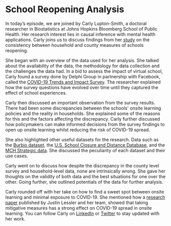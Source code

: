 # School Reopening Analysis
In today’s episode, we are joined by Carly Lupton-Smith, a doctoral researcher in Biostatistics at Johns Hopkins Bloomberg School of Public Health. Her research interest lies in causal inference with mental health applications. Carly joins us to discuss findings from her [study](https://arxiv.org/abs/2103.13296) on the consistency between household and county measures of schools reopening.

She began with an overview of the data used for her analysis. She talked about the availability of the data, the methodology for data collection and the challenges the data had. In a bid to assess the impact of virtual school, Carly found a survey done by Delphi Group in partnership with Facebook, called the [COVID-19 Trends and Impact Survey](https://delphi.cmu.edu/covid19/ctis/). The researcher explained how the survey questions have evolved over time until they captured the effect of school experiences.

Carly then discussed an important observation from the survey results. There had been some discrepancies between the schools' onsite learning policies and the reality in households. She explained some of the reasons for this and the factors affecting the discrepancy. Carly further discussed how policymakers can make informed decisions from the survey findings to open up onsite learning whilst reducing the risk of COVID-19 spread.

She also highlighted other useful datasets for the research. Data such as the [Burbio dataset](https://info.burbio.com/school-tracker-update-latest/), the [U.S. School Closure and Distance Database](https://osf.io/tpwqf/), and the [MCH Strategic data](https://www.mchdata.com/). She discussed the peculiarity of each dataset and their use cases. 

Carly went on to discuss how despite the discrepancy in the county level survey and household-level data, none are intrinsically wrong. She gave her thoughts on the validity of both data and the best situations for one over the other. Going further, she outlined potentials of the data for further analysis.

Carly rounded off with her take on how to find a sweet spot between onsite learning and minimal exposure to COVID-19. She mentioned how a [research paper](https://www.science.org/doi/10.1126/science.abh2939) published by Justin Lessler and her team, showed that taking mitigative measures has a strong effect on COVID-19 spread in onsite learning. You can follow Carly on [LinkedIn](https://www.linkedin.com/in/carly-lupton-smith/) or [Twitter](https://twitter.com/cluptonsmith) to stay updated with her work.